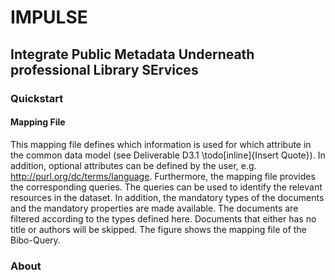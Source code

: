 # IMPULSE
## Integrate Public Metadata Underneath professional Library SErvices

### Quickstart

#### Mapping File
This mapping file defines which information is used for which attribute in the common data model (see Deliverable D3.1 \todo[inline]{Insert Quote}). In addition, optional attributes can be defined by the user, e.g. http://purl.org/dc/terms/language. 
Furthermore, the mapping file provides the corresponding queries. The queries can be used to identify the relevant resources in the dataset. In addition, the mandatory types of the documents and the mandatory properties are made available. The documents are filtered according to the types defined here. Documents that either has no title or authors will be skipped.
The figure shows the mapping file of the Bibo-Query.


### About

